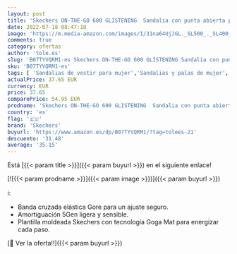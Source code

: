 ```yaml
---
layout: post
title: 'Skechers ON-THE-GO 600 GLISTENING  Sandalia con punta abierta para Mujer  Rose Gold Textile  38 EU'
date: 2022-07-18 08:47:18
image: 'https://m.media-amazon.com/images/I/31na64UjJGL._SL500_._SL400_.jpg'
comments: true
category: ofertas
author: 'tole.es'
slug: 'B07TYVQRM1-es Skechers ON-THE-GO 600 GLISTENING Sandalia con punta...'
sku: 'B07TYVQRM1-es'
tags: [ 'Sandalias de vestir para mujer','Sandalias y palas de mujer','Zapatos','Zapatos para mujer','Zapatos y complementos','sandalia','skechers','🇪🇸', ]
actualPrice: 37.65 EUR
currency: EUR
price: 37.65
comparePrice: 54.95 EUR
prodname: 'Skechers ON-THE-GO 600 GLISTENING  Sandalia con punta abierta para Mujer  Rose Gold Textile  38 EU'
country: 'es'
flag: '🇪🇸'
brand: 'Skechers'
buyurl: 'https://www.amazon.es/dp/B07TYVQRM1/?tag=tolees-21'
descuento: '31.48'
average: '35.15'
---
```


Está [{{< param title >}}]({{< param buyurl >}}) en el siguiente enlace!

[![{{< param prodname >}}]({{< param image >}})]({{< param buyurl >}})

ℹ️:

- Banda cruzada elástica Gore para un ajuste seguro.
- Amortiguación 5Gen ligera y sensible.
- Plantilla moldeada Skechers con tecnología Goga Mat para energizar cada paso.

[🛒 Ver la oferta!!]({{< param buyurl >}})

